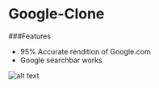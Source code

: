 # Google-Clone


###Features
- 95% Accurate rendition of Google.com
- Google searchbar works

![alt text](http://i.imgur.com/AWWkkO8.png "Preview")
